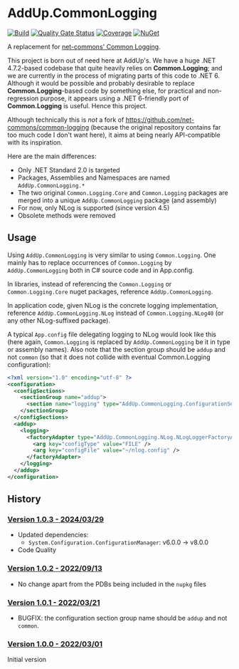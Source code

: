 # AddUp.CommonLogging

[![Build](https://github.com/addupsolutions/AddUp.CommonLogging/workflows/Build/badge.svg)](https://github.com/addupsolutions/AddUp.CommonLogging/actions?query=workflow%3ABuild)
[![Quality Gate Status](https://sonarcloud.io/api/project_badges/measure?project=addupsolutions_AddUp.CommonLogging&metric=alert_status)](https://sonarcloud.io/dashboard?id=addupsolutions_AddUp.CommonLogging)
[![Coverage](https://sonarcloud.io/api/project_badges/measure?project=addupsolutions_AddUp.CommonLogging&metric=coverage)](https://sonarcloud.io/dashboard?id=addupsolutions_AddUp.CommonLogging)
[![NuGet](https://img.shields.io/nuget/v/AddUp.CommonLogging.svg)](https://www.nuget.org/packages/AddUp.CommonLogging/)

A replacement for [net-commons' Common Logging](https://net-commons.github.io/common-logging/).

This project is born out of need here at AddUp's. We have a huge .NET 4.7.2-based codebase that quite heavily relies on **Common.Logging**; and we are currently in the process of migrating parts of this code to .NET 6. Although it would be possible and probably desirable to replace **Common.Logging**-based code by something else, for practical and non-regression purpose, it appears using a .NET 6-friendly port of **Common.Logging** is useful. Hence this project.

Although technically this is *not* a fork of <https://github.com/net-commons/common-logging> (because the original repository contains far too much code I don't want here), it aims at being nearly API-compatible with its inspiration.

Here are the main differences:

* Only .NET Standard 2.0 is targeted
* Packages, Assemblies and Namespaces are named `AddUp.CommonLogging.*`
* The two original `Common.Logging.Core` and `Common.Logging` packages are merged into a unique `AddUp.CommonLogging` package (and assembly)
* For now, only NLog is supported (since version 4.5)
* Obsolete methods were removed

## Usage

Using `AddUp.CommonLogging` is very similar to using `Common.Logging`. One mainly has to replace occurrences of `Common.Logging` by `AddUp.CommonLogging` both in C# source code and in App.config.

In libraries, instead of referencing the `Common.Logging` or `Common.Logging.Core` nuget packages, reference `AddUp.CommonLogging`.

In application code, given NLog is the concrete logging implementation, reference `AddUp.CommonLogging.NLog` instead of `Common.Logging.NLog40` (or any other NLog-suffixed package).

A typical `App.config` file delegating logging to NLog would look like this (here again, `Common.Logging` is replaced by `AddUp.CommonLogging` be it in type or assembly names). 
Also note that the section group should be `addup` and not `common` (so that it does not collide with eventual Common.Logging configuration):

```xml
<?xml version="1.0" encoding="utf-8" ?>
<configuration>
  <configSections>
    <sectionGroup name="addup">
      <section name="logging" type="AddUp.CommonLogging.ConfigurationSectionHandler, AddUp.CommonLogging" />
    </sectionGroup>
  </configSections>
  <addup>
    <logging>
      <factoryAdapter type="AddUp.CommonLogging.NLog.NLogLoggerFactoryAdapter, AddUp.CommonLogging.NLog">
        <arg key="configType" value="FILE" />
        <arg key="configFile" value="~/nlog.config" />
      </factoryAdapter>
    </logging>
  </addup>
</configuration>
```

## History

### [Version 1.0.3 - 2024/03/29](https://github.com/addupsolutions/AddUp.CommonLogging/releases/tag/v1.0.3)

* Updated dependencies:
  * `System.Configuration.ConfigurationManager`: v6.0.0 -> v8.0.0
* Code Quality

### [Version 1.0.2 - 2022/09/13](https://github.com/addupsolutions/AddUp.CommonLogging/releases/tag/v1.0.2)

* No change apart from the PDBs being included in the `nupkg` files

### [Version 1.0.1 - 2022/03/21](https://github.com/addupsolutions/AddUp.CommonLogging/releases/tag/v1.0.1)

* BUGFIX: the configuration section group name should be `addup` and not `common`.

### [Version 1.0.0 - 2022/03/01](https://github.com/addupsolutions/AddUp.CommonLogging/releases/tag/v1.0.0)

Initial version
